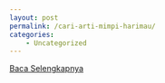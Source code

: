 ```yaml
---
layout: post
permalink: /cari-arti-mimpi-harimau/
categories:
    - Uncategorized
---
```


[Baca Selengkapnya](/06)